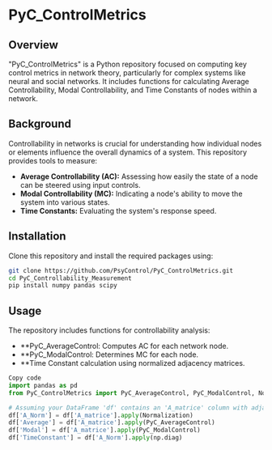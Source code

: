 # PyC_ControlMetrics


## Overview
"PyC_ControlMetrics" is a Python repository focused on computing key control metrics in network theory, particularly for complex systems like neural and social networks. It includes functions for calculating Average Controllability, Modal Controllability, and Time Constants of nodes within a network.

## Background
Controllability in networks is crucial for understanding how individual nodes or elements influence the overall dynamics of a system. This repository provides tools to measure:
- **Average Controllability (AC):** Assessing how easily the state of a node can be steered using input controls.
- **Modal Controllability (MC):** Indicating a node's ability to move the system into various states.
- **Time Constants:** Evaluating the system's response speed.

## Installation
Clone this repository and install the required packages using:
```bash
git clone https://github.com/PsyControl/PyC_ControlMetrics.git
cd PyC_Controllability_Measurement
pip install numpy pandas scipy
```

## Usage
The repository includes functions for controllability analysis:

- **PyC_AverageControl: Computes AC for each network node.
- **PyC_ModalControl: Determines MC for each node.
- **Time Constant calculation using normalized adjacency matrices.

```python
Copy code
import pandas as pd
from PyC_ControlMetrics import PyC_AverageControl, PyC_ModalControl, Normalization

# Assuming your DataFrame 'df' contains an 'A_matrice' column with adjacency matrices
df['A_Norm'] = df['A_matrice'].apply(Normalization)
df['Average'] = df['A_matrice'].apply(PyC_AverageControl)
df['Modal'] = df['A_matrice'].apply(PyC_ModalControl)
df['TimeConstant'] = df['A_Norm'].apply(np.diag)
```
